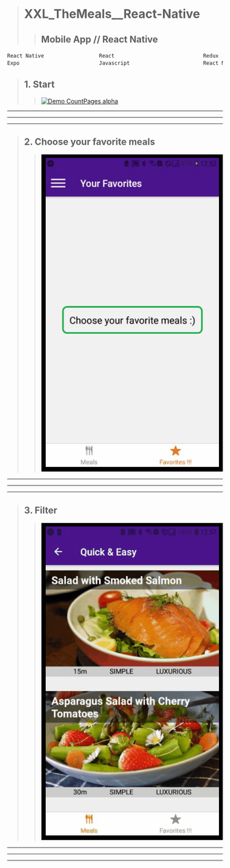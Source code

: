 > # XXL_TheMeals__React-Native
>
> > ## Mobile App // React Native
> >

```js
React Native                  React                             Redux                          React-Redux
Expo                          Javascript                        React Navigation                                             
```

> ## 1. Start
> > [![Demo CountPages alpha](https://github.com/LukaszKolodziejski/XXL_TheMeals__React-Native/blob/main/video/1-start.gif)](https://github.com/LukaszKolodziejski/XXL_TheMeals__React-Native)

---
---
---

> ## 2. Choose your favorite meals
> > [![Demo CountPages alpha](https://github.com/LukaszKolodziejski/XXL_TheMeals__React-Native/blob/main/video/2-favorite.gif)](https://github.com/LukaszKolodziejski/XXL_TheMeals__React-Native)

---
---
---

> ## 3. Filter 
> > [![Demo CountPages alpha](https://github.com/LukaszKolodziejski/XXL_TheMeals__React-Native/blob/main/video/3-filters.gif)](https://github.com/LukaszKolodziejski/XXL_TheMeals__React-Native)

---
---
---


